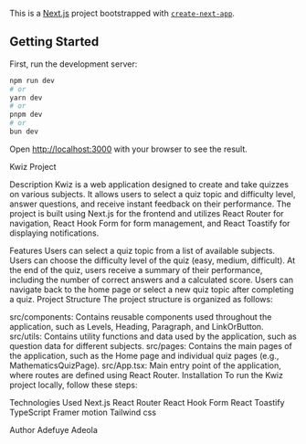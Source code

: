 This is a [Next.js](https://nextjs.org/) project bootstrapped with [`create-next-app`](https://github.com/vercel/next.js/tree/canary/packages/create-next-app).

## Getting Started

First, run the development server:

```bash
npm run dev
# or
yarn dev
# or
pnpm dev
# or
bun dev
```

Open [http://localhost:3000](http://localhost:3000) with your browser to see the result.

Kwiz Project

Description
Kwiz is a web application designed to create and take quizzes on various subjects. It allows users to select a quiz topic and difficulty level, answer questions, and receive instant feedback on their performance. The project is built using Next.js for the frontend and utilizes React Router for navigation, React Hook Form for form management, and React Toastify for displaying notifications.

Features
Users can select a quiz topic from a list of available subjects.
Users can choose the difficulty level of the quiz (easy, medium, difficult).
At the end of the quiz, users receive a summary of their performance, including the number of correct answers and a calculated score.
Users can navigate back to the home page or select a new quiz topic after completing a quiz.
Project Structure
The project structure is organized as follows:

src/components: Contains reusable components used throughout the application, such as Levels, Heading, Paragraph, and LinkOrButton.
src/utils: Contains utility functions and data used by the application, such as question data for different subjects.
src/pages: Contains the main pages of the application, such as the Home page and individual quiz pages (e.g., MathematicsQuizPage).
src/App.tsx: Main entry point of the application, where routes are defined using React Router.
Installation
To run the Kwiz project locally, follow these steps:


Technologies Used
Next.js
React Router
React Hook Form
React Toastify
TypeScript
Framer motion
Tailwind css

Author
Adefuye Adeola
